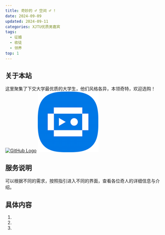 ```yaml
---
title: 奇妙的 ♂ 空间 ♂ !
date: 2024-09-09
updated: 2024-09-11
categories: XJTU优质男嘉宾
tags:
  - 征婚
  - 收徒
  - 领养
top: 1
---
```


## 关于本站

这里聚集了下交大学最优质的大学生，他们风格各异，本领奇特，欢迎选购！
[![GitHub Logo](https://github.githubassets.com/images/modules/logos_page/GitHub-Mark.png)](https://github.com)
[![Welcome](https://github.com/wry2004/valaxy-blog/raw/main/public/pwa-192x192.png)](https://github.com/wry2004/valaxy-blog/blob/main/public/%E5%9B%BE%E7%89%871.jpg)

## 服务说明

可以根据不同的需求，按照指引进入不同的界面，查看各位奇人的详细信息与介绍。

## 具体内容

1.

2.

3.